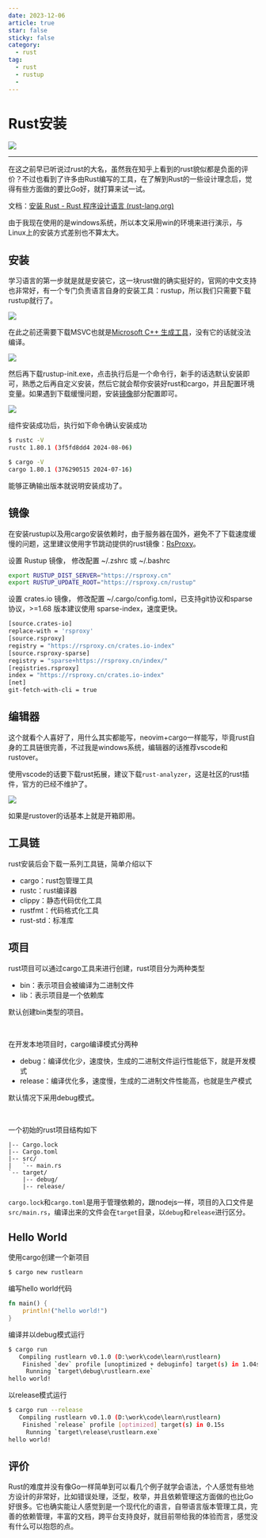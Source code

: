 ```yaml
---
date: 2023-12-06
article: true
star: false
sticky: false
category:
  - rust
tag:
  - rust
  - rustup
  - 
---
```


# Rust安装

![](https://public-1308755698.cos.ap-chongqing.myqcloud.com//img/202312061513880.png)
<!-- more -->
---
在这之前早已听说过rust的大名，虽然我在知乎上看到的rust貌似都是负面的评价？不过也看到了许多由Rust编写的工具，在了解到Rust的一些设计理念后，觉得有些方面做的要比Go好，就打算来试一试。

文档：[安装 Rust - Rust 程序设计语言 (rust-lang.org)](https://www.rust-lang.org/zh-CN/tools/install)

由于我现在使用的是windows系统，所以本文采用win的环境来进行演示，与Linux上的安装方式差别也不算太大。



## 安装

学习语言的第一步就是就是安装它，这一块rust做的确实挺好的，官网的中文支持也非常好，有一个专门负责语言自身的安装工具：rustup，所以我们只需要下载rustup就行了。

![](https://public-1308755698.cos.ap-chongqing.myqcloud.com//img/202312061514947.png)

在此之前还需要下载MSVC也就是[Microsoft C++ 生成工具](https://visualstudio.microsoft.com/zh-hans/visual-cpp-build-tools/)，没有它的话就没法编译。

![](https://public-1308755698.cos.ap-chongqing.myqcloud.com//upload/202408102125583.png)

然后再下载rustup-init.exe，点击执行后是一个命令行，新手的话选默认安装即可，熟悉之后再自定义安装，然后它就会帮你安装好rust和cargo，并且配置环境变量。如果遇到下载缓慢问题，安装[镜像](#镜像)部分配置即可。

![](https://public-1308755698.cos.ap-chongqing.myqcloud.com//upload/202408102130005.png)

组件安装成功后，执行如下命令确认安装成功

```bash
$ rustc -V
rustc 1.80.1 (3f5fd8dd4 2024-08-06)

$ cargo -V
cargo 1.80.1 (376290515 2024-07-16)
```

能够正确输出版本就说明安装成功了。



## 镜像

在安装rustup以及用cargo安装依赖时，由于服务器在国外，避免不了下载速度缓慢的问题，这里建议使用字节跳动提供的rust镜像：[RsProxy](https://rsproxy.cn/)。

设置 Rustup 镜像， 修改配置 ~/.zshrc 或 ~/.bashrc

```bash
export RUSTUP_DIST_SERVER="https://rsproxy.cn"
export RUSTUP_UPDATE_ROOT="https://rsproxy.cn/rustup"
```

设置 crates.io 镜像， 修改配置 ~/.cargo/config.toml，已支持git协议和sparse协议，>=1.68 版本建议使用 sparse-index，速度更快。

```bash
[source.crates-io]
replace-with = 'rsproxy'
[source.rsproxy]
registry = "https://rsproxy.cn/crates.io-index"
[source.rsproxy-sparse]
registry = "sparse+https://rsproxy.cn/index/"
[registries.rsproxy]
index = "https://rsproxy.cn/crates.io-index"
[net]
git-fetch-with-cli = true
```



## 编辑器

这个就看个人喜好了，用什么其实都能写，neovim+cargo一样能写，毕竟rust自身的工具链很完善，不过我是windows系统，编辑器的话推荐vscode和rustover。

使用vscode的话要下载rust拓展，建议下载`rust-analyzer`，这是社区的rust插件，官方的已经不维护了。

![](https://public-1308755698.cos.ap-chongqing.myqcloud.com//img/202312061524391.png)

如果是rustover的话基本上就是开箱即用。



## 工具链

rust安装后会下载一系列工具链，简单介绍以下

- cargo：rust包管理工具
- rustc：rust编译器
- clippy：静态代码优化工具
- rustfmt：代码格式化工具
- rust-std：标准库



## 项目

rust项目可以通过cargo工具来进行创建，rust项目分为两种类型

- bin：表示项目会被编译为二进制文件
- lib：表示项目是一个依赖库

默认创建bin类型的项目。

<br/>

在开发本地项目时，cargo编译模式分两种

- debug：编译优化少，速度快，生成的二进制文件运行性能低下，就是开发模式
- release：编译优化多，速度慢，生成的二进制文件性能高，也就是生产模式

默认情况下采用debug模式。

<br/>

一个初始的rust项目结构如下

```
|-- Cargo.lock
|-- Cargo.toml
|-- src/
|   `-- main.rs
`-- target/
    |-- debug/
    |-- release/
```

`cargo.lock`和`cargo.toml`是用于管理依赖的，跟nodejs一样，项目的入口文件是`src/main.rs`，编译出来的文件会在`target`目录，以`debug`和`release`进行区分。



## Hello World

使用cargo创建一个新项目

```bash
$ cargo new rustlearn
```

编写hello world代码

```rust
fn main() {
    println!("hello world!")
}
```

编译并以debug模式运行

```bash
$ cargo run
   Compiling rustlearn v0.1.0 (D:\work\code\learn\rustlearn)
    Finished `dev` profile [unoptimized + debuginfo] target(s) in 1.04s
     Running `target\debug\rustlearn.exe`
hello world!

```

以release模式运行

```bash
$ cargo run --release
   Compiling rustlearn v0.1.0 (D:\work\code\learn\rustlearn)
    Finished `release` profile [optimized] target(s) in 0.15s                               
     Running `target\release\rustlearn.exe`
hello world!
```



## 评价

Rust的难度并没有像Go一样简单到可以看几个例子就学会语法，个人感觉有些地方设计的非常好，比如错误处理，泛型，枚举，并且依赖管理这方面做的也比Go好很多。它也确实能让人感觉到是一个现代化的语言，自带语言版本管理工具，完善的依赖管理，丰富的文档，跨平台支持良好，就目前带给我的体验而言，感觉没有什么可以抱怨的点。

